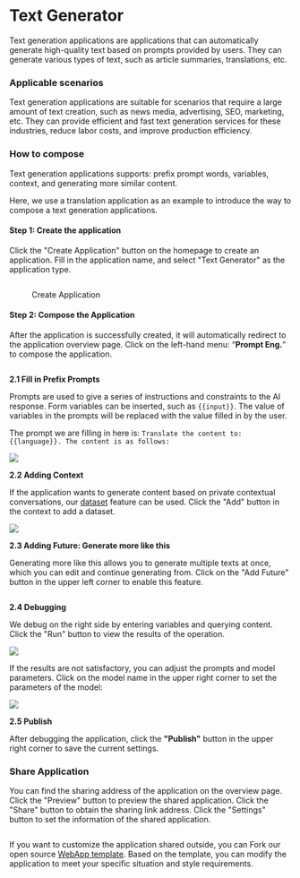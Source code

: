 # Text Generator

Text generation applications are applications that can automatically generate high-quality text based on prompts provided by users. They can generate various types of text, such as article summaries, translations, etc.

### **Applicable scenarios**

Text generation applications are suitable for scenarios that require a large amount of text creation, such as news media, advertising, SEO, marketing, etc. They can provide efficient and fast text generation services for these industries, reduce labor costs, and improve production efficiency.

### **How to c**ompose

Text generation applications supports: prefix prompt words, variables, context, and generating more similar content.

Here, we use a translation application as an example to introduce the way to compose a text generation applications.

#### **Step 1: Create the application**

Click the "Create Application" button on the homepage to create an application. Fill in the application name, and select "Text Generator" as the application type.

<figure><img src="../../.gitbook/assets/image (28).png" alt=""><figcaption><p>Create Application</p></figcaption></figure>

#### Step 2: Compose the Application

After the application is successfully created, it will automatically redirect to the application overview page. Click on the left-hand menu: “**Prompt Eng.**” to compose the application.

<figure><img src="../../.gitbook/assets/image (50).png" alt=""><figcaption></figcaption></figure>

**2.1 Fill in Prefix Prompts**

Prompts are used to give a series of instructions and constraints to the AI response. Form variables can be inserted, such as `{{input}}`. The value of variables in the prompts will be replaced with the value filled in by the user.

The prompt we are filling in here is: `Translate the content to: {{language}}. The content is as follows:`

![](<../../.gitbook/assets/image (7).png>)



**2.2 Adding Context**

If the application wants to generate content based on private contextual conversations, our [dataset](../../advanced/datasets/) feature can be used. Click the "Add" button in the context to add a dataset.

![](<../../.gitbook/assets/image (12).png>)



**2.3 Adding Future: Generate more like this**

Generating more like this allows you to generate multiple texts at once, which you can edit and continue generating from. Click on the "Add Future" button in the upper left corner to enable this feature.

<figure><img src="../../.gitbook/assets/image (35).png" alt=""><figcaption></figcaption></figure>

**2.4 Debugging**

We debug on the right side by entering variables and querying content. Click the "Run" button to view the results of the operation.

![](<../../.gitbook/assets/image (17).png>)

If the results are not satisfactory, you can adjust the prompts and model parameters. Click on the model name in the upper right corner to set the parameters of the model:

![](<../../.gitbook/assets/image (36).png>)



**2.5 Publish**

After debugging the application, click the **"Publish"** button in the upper right corner to save the current settings.

### **Share Application**

You can find the sharing address of the application on the overview page. Click the "Preview" button to preview the shared application. Click the "Share" button to obtain the sharing link address. Click the "Settings" button to set the information of the shared application.

<figure><img src="../../.gitbook/assets/image (52).png" alt=""><figcaption></figcaption></figure>

If you want to customize the application shared outside, you can Fork our open source [WebApp template](https://github.com/langgenius/webapp-text-generator). Based on the template, you can modify the application to meet your specific situation and style requirements.



